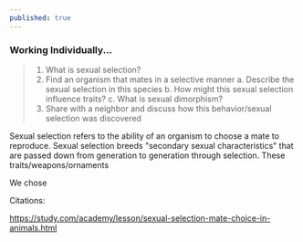 ```yaml
---
published: true
---
```

### Working Individually...
> 1. What is sexual selection?
> 2. Find an organism that mates in a selective manner
> 	a. Describe the sexual selection in this species
>   b. How might this sexual selection influence traits?
>   c. What is sexual dimorphism?
> 3. Share with a neighbor and discuss how this behavior/sexual selection was discovered


Sexual selection refers to the ability of an organism to choose a mate to reproduce. Sexual selection breeds "secondary sexual characteristics" that are passed down from generation to generation through selection. These traits/weapons/ornaments

We chose 


Citations:

https://study.com/academy/lesson/sexual-selection-mate-choice-in-animals.html
